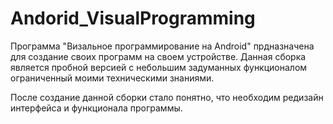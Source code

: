 # Andorid_VisualProgramming
Программа "Визальное программирование на Android" прдназначена для создание своих программ на своем устройстве.
Данная сборка является пробной версией с небольшим задуманных функционалом ограниченный моими техническими знаниями.

После создание данной сборки стало понятно, что необходим редизайн интерфейса и функционала программы.
